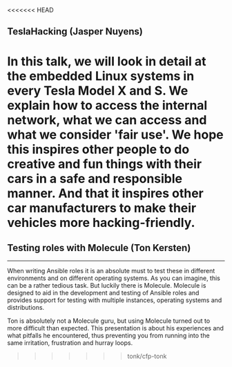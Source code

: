 <<<<<<< HEAD
## TeslaHacking (Jasper <internet> Nuyens) ##

In this talk, we will look in detail at the embedded Linux systems in every Tesla Model X and S.
We explain how to access the internal network, what we can access and what we consider 'fair use'.
We hope this inspires other people to do creative and fun things with their cars in a safe and responsible manner.
And that it inspires other car manufacturers to make their vehicles more hacking-friendly.
=======
## Testing roles with Molecule (Ton Kersten) ##
---------------------------
When writing Ansible roles it is an absolute must to test these in
different environments and on different operating systems. As you
can imagine, this can be a rather tedious task. But luckily there is
Molecule. Molecule is designed to aid in the development and testing
of Ansible roles and provides support for testing with multiple
instances, operating systems and distributions.

Ton is absolutely not a Molecule guru, but using Molecule turned out
to more difficult than expected. This presentation is about his
experiences and what pitfalls he encountered, thus preventing you
from running into the same irritation, frustration and hurray loops.
>>>>>>> tonk/cfp-tonk
